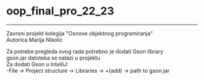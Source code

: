 # oop_final_pro_22_23
---

Zavrsni projekt kolegija "Osnove objektnog programiranja"</br>
Autorica Marija Nikolic</br>

Za potrebe pregleda ovog rada potrebno je dodati Gson library <br>
gson.jar datoteka se nalazi u projektu</br>
Za dodati Gson u IntelliJ: </br>
-File -> Project structure -> Libraries -> +(add) -> path to gson.jar